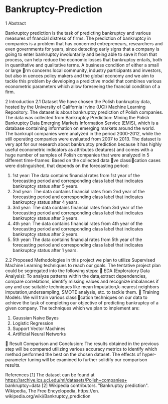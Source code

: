 # Bankruptcy-Prediction

1 Abstract

Bankruptcy prediction is the task of predicting bankruptcy and various measures of fnancial distress of
firms. The prediction of bankruptcy in companies is a problem that has concerned entrepreneurs, researchers
and even governments for years, since detecting early signs that a company is going to enter bankruptcy
involuntarily and being able to save it from that process, can help reduce the economic losses that bankruptcy
entails, both in quantitative and qualitative terms. A business condition of either a small or large rm
concerns local community, industry participants and investors, but also in
uences policy makers and the
global economy and we aim to tackle this problem by developing a predictive model that combines various
econometric parameters which allow foreseeing the fnancial condition of a firm.

2 Introduction
2.1 Dataset
We have chosen the Polish bankruptcy data, hosted by the University of California Irvine (UCI) Machine
Learning Repository. The dataset is about bankruptcy prediction of Polish companies. The data was collected
from Bankruptcy Prediction: Mining the Polish Bankruptcy Data Emerging Markets Information
Service (EMIS), which is a database containing information on emerging markets around the world. The
bankrupt companies were analyzed in the period 2000-2012, while the still operating companies were evaluated
from 2007 to 2013. The dataset is very apt for our research about bankruptcy prediction because it has
highly useful econometric indicators as attributes (features) and comes with a huge number of samples of
Polish companies that were analyzed in 5 different time-frames: Based on the collected data ve classication
cases were distinguished, that depends on the forecasting period:
1. 1st year: The data contains financial rates from 1st year of the forecasting period and corresponding
class label that indicates bankruptcy status after 5 years.
2. 2nd year: The data contains financial rates from 2nd year of the forecasting period and corresponding
class label that indicates bankruptcy status after 4 years.
3. 3rd year: The data contains financial rates from 3rd year of the forecasting period and corresponding
class label that indicates bankruptcy status after 3 years.
4. 4th year: The data contains financial rates from 4th year of the forecasting period and corresponding
class label that indicates bankruptcy status after 2 years.
5. 5th year: The data contains financial rates from 5th year of the forecasting period and corresponding
class label that indicates bankruptcy status after 1 years.

2.2 Proposed Methodologies
In this project we plan to utilize Supervised Machine Learning techniques to reach our goals. The tentative
project plan could be segregated into the following steps:
 EDA (Exploratory Data Analysis): To analyze patterns within the data,extract dependencies,
compare correlations, identify missing values and recognize imbalances if any and use suitable techniques
like mean Imputation,k-nearest neighbors imputation,undersampling, SMOTE analysis, etc. to
tackle them.
 Training Models: We will train various classication techniques on our data to achieve the task of
completing our objective of predicting bankruptcy of a given company. The techniques which we plan
to implement are:
1. Gaussian Naive Bayes
2. Logistic Regression
3. Support Vector Machines
4. Artificial Neural Networks

 Result Comparison and Conclusion: The results obtained in the previous step will be compared
utilizing various accuracy metrics to identify which method performed the best on the chosen dataset.
The effects of hyper-parameter tuning will be examined to further solidify our comparison results.

References
[1] The dataset can be found at https://archive.ics.uci.edu/ml/datasets/Polish+companies+
bankruptcy+data
[2] Wikipedia contributors. "Bankruptcy prediction". Wikipedia, The Free Encyclopedia, https://en.
wikipedia.org/wiki/Bankruptcy_prediction
